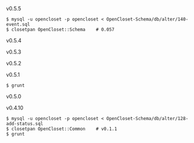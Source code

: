 v0.5.5

    $ mysql -u opencloset -p opencloset < OpenCloset-Schema/db/alter/140-event.sql
    $ closetpan OpenCloset::Schema    # 0.057

v0.5.4

v0.5.3

v0.5.2

v0.5.1

    $ grunt

v0.5.0

v0.4.10

    $ mysql -u opencloset -p opencloset < OpenCloset-Schema/db/alter/128-add-status.sql
    $ closetpan OpenCloset::Common    # v0.1.1
    $ grunt
